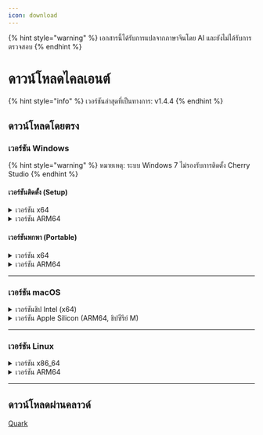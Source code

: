 ```yaml
---
icon: download
---
```


{% hint style="warning" %}
เอกสารนี้ได้รับการแปลจากภาษาจีนโดย AI และยังไม่ได้รับการตรวจสอบ
{% endhint %}

# ดาวน์โหลดไคลเอนต์

{% hint style="info" %}
เวอร์ชันล่าสุดที่เป็นทางการ: v1.4.4
{% endhint %}

## ดาวน์โหลดโดยตรง

### เวอร์ชัน Windows

{% hint style="warning" %}
หมายเหตุ: ระบบ Windows 7 ไม่รองรับการติดตั้ง Cherry Studio
{% endhint %}

#### เวอร์ชันติดตั้ง (Setup)

<details>

<summary>เวอร์ชัน x64</summary>

เส้นทางหลัก:
【[เว็บไซต์อย่างเป็นทางการของ Cherry Studio](https://cherry-ai.com/download)】 【[GitHub](https://github.com/CherryHQ/cherry-studio/releases/download/v1.4.4/Cherry-Studio-1.4.4-x64-setup.exe)】

เส้นทางสำรอง:
【[เส้นทาง1](https://download-cf.ocoolai.com/https://github.com/CherryHQ/cherry-studio/releases/download/v1.4.4/Cherry-Studio-1.4.4-x64-setup.exe)】 【[เส้นทาง2](https://download.ocoolai.com/https://github.com/CherryHQ/cherry-studio/releases/download/v1.4.4/Cherry-Studio-1.4.4-x64-setup.exe)】 【[เส้นทาง3](https://download.ocoolai.online/https://github.com/CherryHQ/cherry-studio/releases/download/v1.4.4/Cherry-Studio-1.4.4-x64-setup.exe)】

</details>

<details>

<summary>เวอร์ชัน ARM64</summary>

เส้นทางหลัก:
【[เว็บไซต์อย่างเป็นทางการของ Cherry Studio](https://cherry-ai.com/download)】 【[GitHub](https://github.com/CherryHQ/cherry-studio/releases/download/v1.4.4/Cherry-Studio-1.4.4-arm64-setup.exe)】

เส้นทางสำรอง:
【[เส้นทาง1](https://download-cf.ocoolai.com/https://github.com/CherryHQ/cherry-studio/releases/download/v1.4.4/Cherry-Studio-1.4.4-arm64-setup.exe)】 【[เส้นทาง2](https://download.ocoolai.com/https://github.com/CherryHQ/cherry-studio/releases/download/v1.4.4/Cherry-Studio-1.4.4-arm64-setup.exe)】 【[เส้นทาง3](https://download.ocoolai.online/https://github.com/CherryHQ/cherry-studio/releases/download/v1.4.4/Cherry-Studio-1.4.4-arm64-setup.exe)】

</details>

#### เวอร์ชันพกพา (Portable)

<details>

<summary>เวอร์ชัน x64</summary>

เส้นทางหลัก:
【[เว็บไซต์อย่างเป็นทางการของ Cherry Studio](https://cherry-ai.com/download)】 【[GitHub](https://github.com/CherryHQ/cherry-studio/releases/download/v1.4.4/Cherry-Studio-1.4.4-x64-portable.exe)】

เส้นทางสำรอง:
【[เส้นทาง1](https://download-cf.ocoolai.com/https://github.com/CherryHQ/cherry-studio/releases/download/v1.4.4/Cherry-Studio-1.4.4-x64-portable.exe)】 【[เส้นทาง2](https://download.ocoolai.com/https://github.com/CherryHQ/cherry-studio/releases/download/v1.4.4/Cherry-Studio-1.4.4-x64-portable.exe)】 【[เส้นทาง3](https://download.ocoolai.online/https://github.com/CherryHQ/cherry-studio/releases/download/v1.4.4/Cherry-Studio-1.4.4-x64-portable.exe)】

</details>

<details>

<summary>เวอร์ชัน ARM64</summary>

เส้นทางหลัก:
【[เว็บไซต์อย่างเป็นทางการของ Cherry Studio](https://cherry-ai.com/download)】 【[GitHub](https://github.com/CherryHQ/cherry-studio/releases/download/v1.4.4/Cherry-Studio-1.4.4-arm64-portable.exe)】

เส้นทางสำรอง:
【[เส้นทาง1](https://download-cf.ocoolai.com/https://github.com/CherryHQ/cherry-studio/releases/download/v1.4.4/Cherry-Studio-1.4.4-arm64-portable.exe)】 【[เส้นทาง2](https://download.ocoolai.com/https://github.com/CherryHQ/cherry-studio/releases/download/v1.4.4/Cherry-Studio-1.4.4-arm64-portable.exe)】 【[เส้นทาง3](https://download.ocoolai.online/https://github.com/CherryHQ/cherry-studio/releases/download/v1.4.4/Cherry-Studio-1.4.4-arm64-portable.exe)】

</details>

***

### เวอร์ชัน macOS

<details>

<summary>เวอร์ชันชิป Intel (x64)</summary>

เส้นทางหลัก:
【[เว็บไซต์อย่างเป็นทางการของ Cherry Studio](https://cherry-ai.com/download)】 【[GitHub](https://github.com/CherryHQ/cherry-studio/releases/download/v1.4.4/Cherry-Studio-1.4.4-x64.dmg)】

เส้นทางสำรอง:
【[เส้นทาง1](https://download-cf.ocoolai.com/https://github.com/CherryHQ/cherry-studio/releases/download/v1.4.4/Cherry-Studio-1.4.4-x64.dmg)】 【[เส้นทาง2](https://download.ocoolai.com/https://github.com/CherryHQ/cherry-studio/releases/download/v1.4.4/Cherry-Studio-1.4.4-x64.dmg)】 【[เส้นทาง3](https://download.ocoolai.online/https://github.com/CherryHQ/cherry-studio/releases/download/v1.4.4/Cherry-Studio-1.4.4-x64.dmg)】

</details>

<details>

<summary>เวอร์ชัน Apple Silicon (ARM64, ชิปซีรีย์ M)</summary>

เส้นทางหลัก:
【[เว็บไซต์อย่างเป็นทางการของ Cherry Studio](https://cherry-ai.com/download)】 【[GitHub](https://github.com/CherryHQ/cherry-studio/releases/download/v1.4.4/Cherry-Studio-1.4.4-arm64.dmg)】

เส้นทางสำรอง:
【[เส้นทาง1](https://download-cf.ocoolai.com/https://github.com/CherryHQ/cherry-studio/releases/download/v1.4.4/Cherry-Studio-1.4.4-arm64.dmg)】 【[เส้นทาง2](https://download.ocoolai.com/https://github.com/CherryHQ/cherry-studio/releases/download/v1.4.4/Cherry-Studio-1.4.4-arm64.dmg)】 【[เส้นทาง3](https://download.ocoolai.online/https://github.com/CherryHQ/cherry-studio/releases/download/v1.4.4/Cherry-Studio-1.4.4-arm64.dmg)】

</details>

***

### เวอร์ชัน Linux

<details>

<summary>เวอร์ชัน x86_64</summary>

เส้นทางหลัก:
【[เว็บไซต์อย่างเป็นทางการของ Cherry Studio](https://cherry-ai.com/download)】 【[GitHub](https://github.com/CherryHQ/cherry-studio/releases/download/v1.4.4/Cherry-Studio-1.4.4-x86_64.AppImage)】

เส้นทางสำรอง:
【[เส้นทาง1](https://download-cf.ocoolai.com/https://github.com/CherryHQ/cherry-studio/releases/download/v1.4.4/Cherry-Studio-1.4.4-x86_64.AppImage)】 【[เส้นทาง2](https://download.ocoolai.com/https://github.com/CherryHQ/cherry-studio/releases/download/v1.4.4/Cherry-Studio-1.4.4-x86_64.AppImage)】 【[เส้นทาง3](https://download.ocoolai.online/https://github.com/CherryHQ/cherry-studio/releases/download/v1.4.4/Cherry-Studio-1.4.4-x86_64.AppImage)】

</details>

<details>

<summary>เวอร์ชัน ARM64</summary>

เส้นทางหลัก:
【[เว็บไซต์อย่างเป็นทางการของ Cherry Studio](https://cherry-ai.com/download)】 【[GitHub](https://github.com/CherryHQ/cherry-studio/releases/download/v1.4.4/Cherry-Studio-1.4.4-arm64.AppImage)】

เส้นทางสำรอง:
【[เส้นทาง1](https://download-cf.ocoolai.com/https://github.com/CherryHQ/cherry-studio/releases/download/v1.4.4/Cherry-Studio-1.4.4-arm64.AppImage)】 【[เส้นทาง2](https://download.ocoolai.com/https://github.com/CherryHQ/cherry-studio/releases/download/v1.4.4/Cherry-Studio-1.4.4-arm64.AppImage)】 【[เส้นทาง3](https://download.ocoolai.online/https://github.com/CherryHQ/cherry-studio/releases/download/v1.4.4/Cherry-Studio-1.4.4-arm64-AppImage)】

</details>

***

## ดาวน์โหลดผ่านคลาวด์

[Quark](https://pan.quark.cn/s/c8533a1ec63e#/list/share)